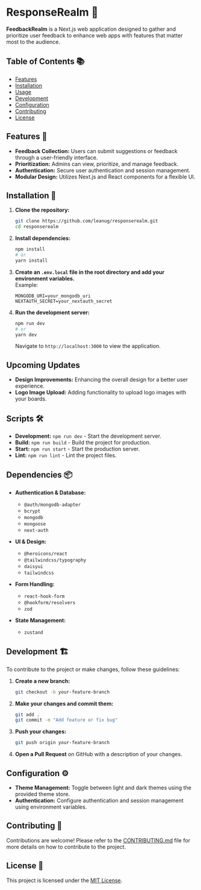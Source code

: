 # ResponseRealm 🚀

**FeedbackRealm** is a Next.js web application designed to gather and prioritize user feedback to enhance web apps with features that matter most to the audience.

## Table of Contents 📚

- [Features](#features)
- [Installation](#installation)
- [Usage](#usage)
- [Development](#development)
- [Configuration](#configuration)
- [Contributing](#contributing)
- [License](#license)

## Features 🌟

- **Feedback Collection:** Users can submit suggestions or feedback through a user-friendly interface.
- **Prioritization:** Admins can view, prioritize, and manage feedback.
- **Authentication:** Secure user authentication and session management.
- **Modular Design:** Utilizes Next.js and React components for a flexible UI.

## Installation 🔧

1. **Clone the repository:**
   ```bash
   git clone https://github.com/leanug/responserealm.git
   cd responserealm
   ```

2. **Install dependencies:**
   ```bash
   npm install
   # or
   yarn install
   ```

3. **Create an `.env.local` file in the root directory and add your environment variables.**  
   Example:
   ```plaintext
   MONGODB_URI=your_mongodb_uri
   NEXTAUTH_SECRET=your_nextauth_secret
   ```

4. **Run the development server:**
   ```bash
   npm run dev
   # or
   yarn dev
   ```

   Navigate to `http://localhost:3000` to view the application.

## Upcoming Updates
  - **Design Improvements:** Enhancing the overall design for a better user experience.
  - **Logo Image Upload:** Adding functionality to upload logo images with your boards.

## Scripts 🛠️

- **Development:** `npm run dev` - Start the development server.
- **Build:** `npm run build` - Build the project for production.
- **Start:** `npm run start` - Start the production server.
- **Lint:** `npm run lint` - Lint the project files.

## Dependencies 📦

- **Authentication & Database:**
  - `@auth/mongodb-adapter`
  - `bcrypt`
  - `mongodb`
  - `mongoose`
  - `next-auth`

- **UI & Design:**
  - `@heroicons/react`
  - `@tailwindcss/typography`
  - `daisyui`
  - `tailwindcss`

- **Form Handling:**
  - `react-hook-form`
  - `@hookform/resolvers`
  - `zod`

- **State Management:**
  - `zustand`

## Development 🏗️

To contribute to the project or make changes, follow these guidelines:

1. **Create a new branch:**
   ```bash
   git checkout -b your-feature-branch
   ```

2. **Make your changes and commit them:**
   ```bash
   git add .
   git commit -m "Add feature or fix bug"
   ```

3. **Push your changes:**
   ```bash
   git push origin your-feature-branch
   ```

4. **Open a Pull Request** on GitHub with a description of your changes.

## Configuration ⚙️

- **Theme Management:** Toggle between light and dark themes using the provided theme store.
- **Authentication:** Configure authentication and session management using environment variables.

## Contributing 🤝

Contributions are welcome! Please refer to the [CONTRIBUTING.md](CONTRIBUTING.md) file for more details on how to contribute to the project.

## License 📝

This project is licensed under the [MIT License](LICENSE).
